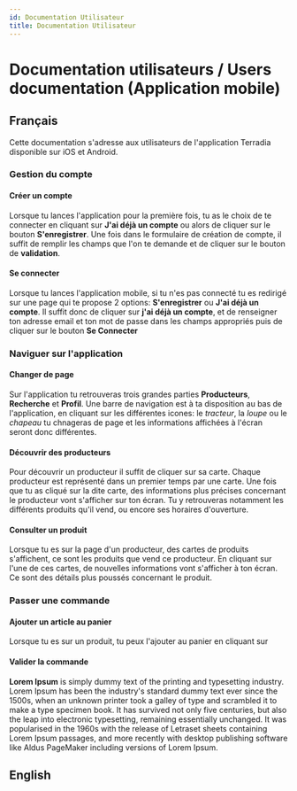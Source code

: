 ```yaml
---
id: Documentation Utilisateur
title: Documentation Utilisateur
---
```

# Documentation utilisateurs / Users documentation (Application mobile)

## Français
Cette documentation s'adresse aux utilisateurs de l'application Terradia disponible sur iOS et Android.

### Gestion du compte
#### Créer un compte

Lorsque tu lances l'application pour la première fois, tu as le choix de te connecter en cliquant sur **J'ai déjà un compte** ou alors de cliquer sur le bouton **S'enregistrer**. Une fois dans le formulaire de création de compte, il suffit de remplir les champs que l'on te demande et de cliquer sur le bouton de **validation**.
#### Se connecter 

Lorsque tu lances l'application mobile, si tu n'es pas connecté tu es redirigé sur une page qui te propose 2 options: **S'enregistrer** ou **J'ai déjà un compte**. Il suffit donc de cliquer sur **j'ai déjà un compte**, et de renseigner ton adresse email et ton mot de passe dans les champs appropriés puis de cliquer sur le bouton **Se Connecter**

### Naviguer sur l'application
#### Changer de page
Sur l'application tu retrouveras trois grandes parties **Producteurs**, **Recherche** et **Profil**. Une barre de navigation est à ta disposition au bas de l'application, en cliquant sur les différentes icones: le _tracteur_, la _loupe_ ou le _chapeau_ tu chnageras de page et les informations affichées à l'écran seront donc différentes.

#### Découvrir des producteurs
Pour découvrir un producteur il suffit de cliquer sur sa carte. Chaque producteur est représenté dans un premier temps par une carte. Une fois que tu as cliqué sur la dite carte, des informations plus précises concernant le producteur vont s'afficher sur ton écran. Tu y retrouveras notamment les différents produits qu'il vend, ou encore ses horaires d'ouverture.
#### Consulter un produit
Lorsque tu es sur la page d'un producteur, des cartes de produits s'affichent, ce sont les produits que vend ce producteur. En cliquant sur l'une de ces cartes, de nouvelles informations vont s'afficher à ton écran. Ce sont des détails plus poussés concernant le produit. 

### Passer une commande
#### Ajouter un article au panier
Lorsque tu es sur un produit, tu peux l'ajouter au panier en cliquant sur 

#### Valider la commande

**Lorem Ipsum** is simply dummy text of the printing and typesetting industry. Lorem Ipsum has been the industry's standard dummy text ever since the 1500s, when an unknown printer took a galley of type and scrambled it to make a type specimen book. It has survived not only five centuries, but also the leap into electronic typesetting, remaining essentially unchanged. It was popularised in the 1960s with the release of Letraset sheets containing Lorem Ipsum passages, and more recently with desktop publishing software like Aldus PageMaker including versions of Lorem Ipsum.

## English
